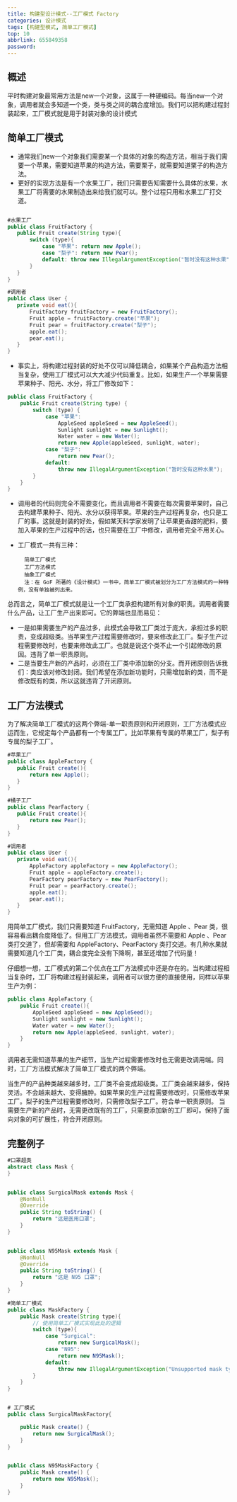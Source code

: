 ```yaml
---
title: 构建型设计模式--工厂模式 Factory
categories: 设计模式
tags: [构建型模式, 简单工厂模式]
top: 10
abbrlink: 655849358
password:
---
```


## 概述
 
 平时构建对象最常用方法是new一个对象，这属于一种硬编码。每当new一个对象，调用者就会多知道一个类，类与类之间的耦合度增加。我们可以把构建过程封装起来，工厂模式就是用于封装对象的设计模式
 
 <!--more-->
 
## 简单工厂模式
 
 - 通常我们new一个对象我们需要某一个具体的对象的构造方法，相当于我们需要一个苹果，需要知道苹果的构造方法，需要栗子，就需要知道栗子的构造方法。
 - 更好的实现方法是有一个水果工厂，我们只需要告知需要什么具体的水果，水果工厂将需要的水果制造出来给我们就可以。整个过程只用和水果工厂打交道。
 
 ```java
 
 #水果工厂
 public class FruitFactory {
    public Fruit create(String type){
        switch (type){
            case "苹果": return new Apple();
            case "梨子": return new Pear();
            default: throw new IllegalArgumentException("暂时没有这种水果");
        }
    }
}

 #调用者
public class User {
    private void eat(){
        FruitFactory fruitFactory = new FruitFactory();
        Fruit apple = fruitFactory.create("苹果");
        Fruit pear = fruitFactory.create("梨子");
        apple.eat();
        pear.eat();
    }
}
```
 
 - 事实上，将构建过程封装的好处不仅可以降低耦合，如果某个产品构造方法相当复杂，使用工厂模式可以大大减少代码重复。比如，如果生产一个苹果需要苹果种子、阳光、水分，将工厂修改如下：

```java
public class FruitFactory {
    public Fruit create(String type) {
        switch (type) {
            case "苹果":
                AppleSeed appleSeed = new AppleSeed();
                Sunlight sunlight = new Sunlight();
                Water water = new Water();
                return new Apple(appleSeed, sunlight, water);
            case "梨子":
                return new Pear();
            default:
                throw new IllegalArgumentException("暂时没有这种水果");
        }
    }
}

```

- 调用者的代码则完全不需要变化，而且调用者不需要在每次需要苹果时，自己去构建苹果种子、阳光、水分以获得苹果。苹果的生产过程再复杂，也只是工厂的事。这就是封装的好处，假如某天科学家发明了让苹果更香甜的肥料，要加入苹果的生产过程中的话，也只需要在工厂中修改，调用者完全不用关心。

- 工厂模式一共有三种：

		简单工厂模式
		工厂方法模式
		抽象工厂模式
		注：在 GoF 所著的《设计模式》一书中，简单工厂模式被划分为工厂方法模式的一种特例，没有单独被列出来。


总而言之，简单工厂模式就是让一个工厂类承担构建所有对象的职责。调用者需要什么产品，让工厂生产出来即可。它的弊端也显而易见：

- 一是如果需要生产的产品过多，此模式会导致工厂类过于庞大，承担过多的职责，变成超级类。当苹果生产过程需要修改时，要来修改此工厂。梨子生产过程需要修改时，也要来修改此工厂。也就是说这个类不止一个引起修改的原因。违背了单一职责原则。
- 二是当要生产新的产品时，必须在工厂类中添加新的分支。而开闭原则告诉我们：类应该对修改封闭。我们希望在添加新功能时，只需增加新的类，而不是修改既有的类，所以这就违背了开闭原则。

## 工厂方法模式
 
 为了解决简单工厂模式的这两个弊端-单一职责原则和开闭原则，工厂方法模式应运而生，它规定每个产品都有一个专属工厂。比如苹果有专属的苹果工厂，梨子有专属的梨子工厂。
 
 ```java
 #苹果工厂
 public class AppleFactory {
    public Fruit create(){
        return new Apple();
    }
}

#橘子工厂
public class PearFactory {
    public Fruit create(){
        return new Pear();
    }
}

#调用者
public class User {
    private void eat(){
        AppleFactory appleFactory = new AppleFactory();
        Fruit apple = appleFactory.create();
        PearFactory pearFactory = new PearFactory();
        Fruit pear = pearFactory.create();
        apple.eat();
        pear.eat();
    }
}
 ```
 
 用简单工厂模式，我们只需要知道 FruitFactory，无需知道 Apple 、Pear 类，很容易看出耦合度降低了。但用工厂方法模式，调用者虽然不需要和 Apple 、Pear 类打交道了，但却需要和 AppleFactory、PearFactory 类打交道。有几种水果就需要知道几个工厂类，耦合度完全没有下降啊，甚至还增加了代码量！

仔细想一想，工厂模式的第二个优点在工厂方法模式中还是存在的。当构建过程相当复杂时，工厂将构建过程封装起来，调用者可以很方便的直接使用，同样以苹果生产为例：

```java
public class AppleFactory {
    public Fruit create(){
        AppleSeed appleSeed = new AppleSeed();
        Sunlight sunlight = new Sunlight();
        Water water = new Water();
        return new Apple(appleSeed, sunlight, water);
    }
}
```

调用者无需知道苹果的生产细节，当生产过程需要修改时也无需更改调用端。同时，工厂方法模式解决了简单工厂模式的两个弊端。

当生产的产品种类越来越多时，工厂类不会变成超级类。工厂类会越来越多，保持灵活。不会越来越大、变得臃肿。如果苹果的生产过程需要修改时，只需修改苹果工厂。梨子的生产过程需要修改时，只需修改梨子工厂。符合单一职责原则。
当需要生产新的产品时，无需更改既有的工厂，只需要添加新的工厂即可。保持了面向对象的可扩展性，符合开闭原则。

## 完整例子

```java
#口罩超类
abstract class Mask {
}


public class SurgicalMask extends Mask {
    @NonNull
    @Override
    public String toString() {
        return "这是医用口罩";
    }
}


public class N95Mask extends Mask {
    @NonNull
    @Override
    public String toString() {
        return "这是 N95 口罩";
    }
}
```

```java
#简单工厂模式
public class MaskFactory {
    public Mask create(String type){
        // 使用简单工厂模式实现此处的逻辑
        switch (type){
            case "Surgical":
                return new SurgicalMask();
            case "N95":
                return new N95Mask();
            default:
                throw new IllegalArgumentException("Unsupported mask type");
        }
    }
}


# 工厂模式
public class SurgicalMaskFactory{

    public Mask create() {
        return new SurgicalMask();
    }
}


public class N95MaskFactory {
    public Mask create() {
        return new N95Mask();
    }
}
```


 
 
 

